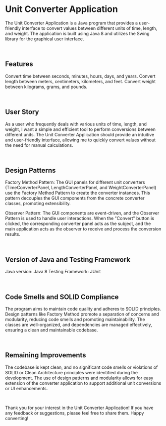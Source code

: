 # Unit Converter Application
The Unit Converter Application is a Java program that provides a user-friendly interface to convert values between different units of time, length, and weight. The application is built using Java 8 and utilizes the Swing library for the graphical user interface.

</br> 

## Features
Convert time between seconds, minutes, hours, days, and years.
Convert length between meters, centimeters, kilometers, and feet.
Convert weight between kilograms, grams, and pounds.

</br>

## User Story
As a user who frequently deals with various units of time, length, and weight, I want a simple and efficient tool to perform conversions between different units. The Unit Converter Application should provide an intuitive and user-friendly interface, allowing me to quickly convert values without the need for manual calculations.

</br> 

## Design Patterns
Factory Method Pattern: The GUI panels for different unit converters (TimeConverterPanel, LengthConverterPanel, and WeightConverterPanel) use the Factory Method Pattern to create the converter instances. This pattern decouples the GUI components from the concrete converter classes, promoting extensibility.

Observer Pattern: The GUI components are event-driven, and the Observer Pattern is used to handle user interactions. When the "Convert" button is clicked, the corresponding converter panel acts as the subject, and the main application acts as the observer to receive and process the conversion results.

</br> 

## Version of Java and Testing Framework
Java version: Java 8
Testing Framework: JUnit

</br> 

## Code Smells and SOLID Compliance
The program aims to maintain code quality and adheres to SOLID principles. Design patterns like Factory Method promote a separation of concerns and modularity, reducing code smells and promoting maintainability. The classes are well-organized, and dependencies are managed effectively, ensuring a clean and maintainable codebase.

</br> 

## Remaining Improvements
The codebase is kept clean, and no significant code smells or violations of SOLID or Clean Architecture principles were identified during the development. The use of design patterns and modularity allows for easy extension of the converter application to support additional unit conversions or UI enhancements.

</br> 

Thank you for your interest in the Unit Converter Application! If you have any feedback or suggestions, please feel free to share them. Happy converting!
